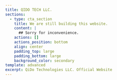 ```yaml
---
title: QIDO TECH LLC.
sections:
  - type: cta_section
    title: We are still building this website.
    content: |
      ## Sorry for inconvenience.
    actions: []
    actions_position: bottom
    align: center
    padding_top: large
    padding_bottom: large
    background_color: secondary
template: advanced
excerpt: QiDo Technologies LLC. Official Website
---
```

